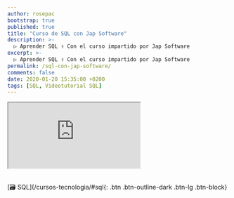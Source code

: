 ```yaml
---
author: rosepac
bootstrap: true
published: true
title: "Curso de SQL con Jap Software"
description: >-
  ▷ Aprender SQL ✌️ Con el curso impartido por Jap Software
excerpt: >-
  ▷ Aprender SQL ✌️ Con el curso impartido por Jap Software
permalink: /sql-con-jap-software/
comments: false
date: 2020-01-20 15:35:00 +0200
tags: [SQL, Videotutorial SQL]
---
```


<div class="embed-responsive embed-responsive-16by9">
  <iframe class="embed-responsive-item" src="https://www.youtube.com/embed/videoseries?list=PLLJJqiFt6VPpzuD4iY1AEEy1nlZBC0ybM" allowfullscreen></iframe>
</div><br/>

[🗃 SQL](/cursos-tecnologia/#sql{: .btn .btn-outline-dark .btn-lg .btn-block}
